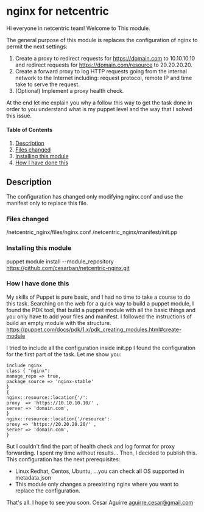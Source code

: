 # nginx for netcentric
Hi everyone in netcentric team!
Welcome to This module.

The general purpose of this module is replaces the configuration of nginx to permit the next settings:

1. Create a proxy to redirect requests for https://domain.com to 10.10.10.10 and redirect requests for https://domain.com/resource to 20.20.20.20.
2. Create a forward proxy to log HTTP requests going from the internal network to the Internet including: request protocol, remote IP and time take to serve the request.
3. (Optional) Implement a proxy health check.

At the end let me explain you why a follow this way to get the task done in order to you understand what is my puppet level and the way that I solved this issue.

#### Table of Contents

1. [Description](#description)
2. [Files changed](#files-changed)
3. [Installing this module](#installing-this-module)
4. [How I have done this](#how-i-have-done-this)

## Description

The configuration has changed only modifying nginx.conf and use the manifest only to replace this file.

### Files changed
/netcentric_nginx/files/nginx.conf
/netcentric_nginx/manifest/init.pp

### Installing this module
puppet module install --module_repository  https://github.com/cesarban/netcentric-nginx.git


### How I have done this

My skills of Puppet is pure basic, and I had no time to take a course to do this task. Searching on the web for a quick way to build a puppet module, I found the PDK tool, that  build a puppet module with all the basic things and you only have to add your files and manifest.
I followed the instructions of build an empty module with the structure.
https://puppet.com/docs/pdk/1.x/pdk_creating_modules.html#create-module


I tried to include all the configuration inside init.pp
I found  the configuration for the first part of the task. Let me show you:
```
include nginx
class { "nginx":
manage_repo => true,
package_source => 'nginx-stable'
}
{
nginx::resource::location{'/':
proxy  => 'https://10.10.10.10/' ,
server => 'domain.com',
}
nginx::resource::location{'/resource':
proxy => 'https://20.20.20.20/' ,
server => 'domain.com',
}
```
But I couldn't find the part of health check and log format for proxy forwarding. I spent my time without results... Then, I decided to publish this. This configuration has the next prerequisites:
- Linux Redhat, Centos, Ubuntu, ...you can check all OS supported in metadata.json
- This module only changes a preexisting nginx where you want to replace the configuration.

That's all.
I hope to see you soon.
Cesar Aguirre
aguirre.cesar@gmail.com
